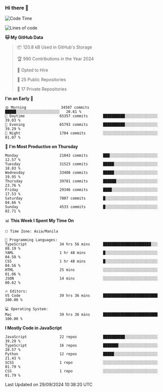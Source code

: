### Hi there 👋

<!--START_SECTION:waka-->
![Code Time](http://img.shields.io/badge/Code%20Time-1%2C127%20hrs%203%20mins-blue)

![Lines of code](https://img.shields.io/badge/From%20Hello%20World%20I%27ve%20Written-67.1%20million%20lines%20of%20code-blue)

**🐱 My GitHub Data** 

> 📦 120.8 kB Used in GitHub's Storage 
 > 
> 🏆 990 Contributions in the Year 2024
 > 
> 💼 Opted to Hire
 > 
> 📜 25 Public Repositories 
 > 
> 🔑 17 Private Repositories 
 > 
**I'm an Early 🐤** 

```text
🌞 Morning                34507 commits       █████░░░░░░░░░░░░░░░░░░░░   20.61 % 
🌆 Daytime                65357 commits       ██████████░░░░░░░░░░░░░░░   39.03 % 
🌃 Evening                65793 commits       ██████████░░░░░░░░░░░░░░░   39.29 % 
🌙 Night                  1784 commits        ░░░░░░░░░░░░░░░░░░░░░░░░░   01.07 % 
```
📅 **I'm Most Productive on Thursday** 

```text
Monday                   21043 commits       ███░░░░░░░░░░░░░░░░░░░░░░   12.57 % 
Tuesday                  31523 commits       █████░░░░░░░░░░░░░░░░░░░░   18.83 % 
Wednesday                33408 commits       █████░░░░░░░░░░░░░░░░░░░░   19.95 % 
Thursday                 39781 commits       ██████░░░░░░░░░░░░░░░░░░░   23.76 % 
Friday                   29346 commits       ████░░░░░░░░░░░░░░░░░░░░░   17.53 % 
Saturday                 7807 commits        █░░░░░░░░░░░░░░░░░░░░░░░░   04.66 % 
Sunday                   4533 commits        █░░░░░░░░░░░░░░░░░░░░░░░░   02.71 % 
```


📊 **This Week I Spent My Time On** 

```text
🕑︎ Time Zone: Asia/Manila

💬 Programming Languages: 
TypeScript               34 hrs 56 mins      ██████████████████████░░░   88.19 % 
YAML                     1 hr 48 mins        █░░░░░░░░░░░░░░░░░░░░░░░░   04.58 % 
CSS                      1 hr 48 mins        █░░░░░░░░░░░░░░░░░░░░░░░░   04.56 % 
HTML                     25 mins             ░░░░░░░░░░░░░░░░░░░░░░░░░   01.06 % 
JSON                     14 mins             ░░░░░░░░░░░░░░░░░░░░░░░░░   00.62 % 

🔥 Editors: 
VS Code                  39 hrs 36 mins      █████████████████████████   100.00 % 

💻 Operating System: 
Mac                      39 hrs 36 mins      █████████████████████████   100.00 % 
```

**I Mostly Code in JavaScript** 

```text
JavaScript               22 repos            ██████████░░░░░░░░░░░░░░░   39.29 % 
TypeScript               16 repos            ███████░░░░░░░░░░░░░░░░░░   28.57 % 
Python                   12 repos            █████░░░░░░░░░░░░░░░░░░░░   21.43 % 
SCSS                     1 repo              ░░░░░░░░░░░░░░░░░░░░░░░░░   01.79 % 
CSS                      1 repo              ░░░░░░░░░░░░░░░░░░░░░░░░░   01.79 % 
```




 Last Updated on 29/09/2024 10:38:20 UTC
<!--END_SECTION:waka-->
